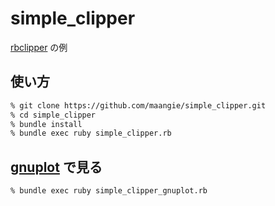 # simple_clipper

[rbclipper](https://github.com/mieko/rbclipper) の例

## 使い方

```bash
% git clone https://github.com/maangie/simple_clipper.git
% cd simple_clipper
% bundle install
% bundle exec ruby simple_clipper.rb
```

## [gnuplot](http://www.gnuplot.info/) で見る

```bash
% bundle exec ruby simple_clipper_gnuplot.rb
```
